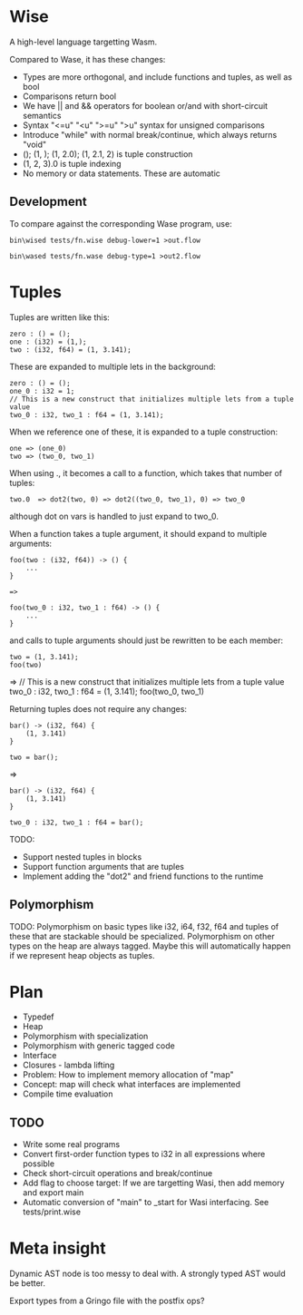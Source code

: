 # Wise

A high-level language targetting Wasm.

Compared to Wase, it has these changes:

- Types are more orthogonal, and include functions and tuples, as well as bool
- Comparisons return bool
- We have || and && operators for boolean or/and with short-circuit semantics
- Syntax "<=u" "<u" ">=u" ">u" syntax for unsigned comparisons
- Introduce "while" with normal break/continue, which always returns "void"
- (); (1, ); (1, 2.0); (1, 2.1, 2) is tuple construction
- (1, 2, 3).0 is tuple indexing
- No memory or data statements. These are automatic

## Development

To compare against the corresponding Wase program, use:

	bin\wised tests/fn.wise debug-lower=1 >out.flow

	bin\wased tests/fn.wase debug-type=1 >out2.flow

# Tuples

Tuples are written like this:

	zero : () = ();
	one : (i32) = (1,);
	two : (i32, f64) = (1, 3.141);

These are expanded to multiple lets in the background:

	zero : () = ();
	one_0 : i32 = 1;
	// This is a new construct that initializes multiple lets from a tuple value
	two_0 : i32, two_1 : f64 = (1, 3.141);

When we reference one of these, it is expanded to a tuple construction:

	one => (one_0)
	two => (two_0, two_1)

When using ., it becomes a call to a function, which takes that number of tuples:

	two.0  => dot2(two, 0) => dot2((two_0, two_1), 0) => two_0

although dot on vars is handled to just expand to two_0.

When a function takes a tuple argument, it should expand to multiple arguments:

	foo(two : (i32, f64)) -> () {
		...
	}

	=>

	foo(two_0 : i32, two_1 : f64) -> () {
		...
	}

and calls to tuple arguments should just be rewritten to be each member:
	
	two = (1, 3.141);
	foo(two)
=>
	// This is a new construct that initializes multiple lets from a tuple value
	two_0 : i32, two_1 : f64 = (1, 3.141);
	foo(two_0, two_1)

Returning tuples does not require any changes:

	bar() -> (i32, f64) {
		(1, 3.141)
	}

	two = bar();

=>

	bar() -> (i32, f64) {
		(1, 3.141)
	}

	two_0 : i32, two_1 : f64 = bar();

TODO:
- Support nested tuples in blocks
- Support function arguments that are tuples
- Implement adding the "dot2" and friend functions to the runtime

## Polymorphism

TODO: Polymorphism on basic types like i32, i64, f32, f64 and tuples of these
that are stackable should be specialized. Polymorphism on other types on the 
heap are always tagged. Maybe this will automatically happen if we represent 
heap objects as tuples.

# Plan
- Typedef
- Heap
- Polymorphism with specialization
- Polymorphism with generic tagged code
- Interface
- Closures - lambda lifting
- Problem: How to implement memory allocation of "map"
- Concept: map will check what interfaces are implemented
- Compile time evaluation

## TODO

- Write some real programs
- Convert first-order function types to i32 in all expressions where possible
- Check short-circuit operations and break/continue
- Add flag to choose target: If we are targetting Wasi, then add memory and export main
- Automatic conversion of "main" to _start for Wasi interfacing. See tests/print.wise

# Meta insight

Dynamic AST node is too messy to deal with.
A strongly typed AST would be better.

Export types from a Gringo file with the postfix ops?

